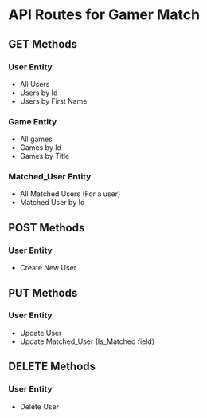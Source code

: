# API Routes for Gamer Match

## GET Methods

### User Entity

- All Users
- Users by Id
- Users by First Name

### Game Entity

- All games
- Games by Id
- Games by Title

### Matched_User Entity

- All Matched Users (For a user)
- Matched User by Id

## POST Methods

### User Entity

- Create New User

## PUT Methods

### User Entity

- Update User
- Update Matched_User (Is_Matched field)

## DELETE Methods

### User Entity

- Delete User
